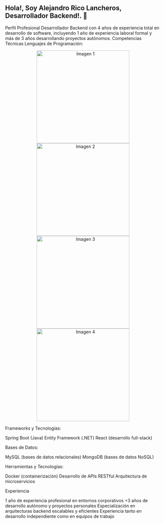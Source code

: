## Hola!, Soy Alejandro Rico Lancheros, Desarrollador Backend!. 🦜


Perfil Profesional
Desarrollador Backend con 4 años de experiencia total en desarrollo de software, incluyendo 1 año de experiencia laboral formal y más de 3 años desarrollando proyectos autónomos.
Competencias Técnicas
Lenguajes de Programación:

<p align="center">
  <img src="https://github.com/user-attachments/assets/16245994-fb0b-4a01-83ea-7f0937a2af43" alt="Imagen 1" width="300">
  <img src="https://github.com/user-attachments/assets/c2d1be60-7eb8-4a9b-b4fb-54bb9180d3eb" alt="Imagen 2" width="300">
  <img src="https://github.com/user-attachments/assets/6962b6ee-60b9-4795-9ae7-e0da2bb789b2" alt="Imagen 3" width="300">
  <img src="https://github.com/user-attachments/assets/a56240ba-d74e-4432-87c6-74bd2eafd095" alt="Imagen 4" width="300">
</p>




Frameworks y Tecnologías:

Spring Boot (Java)
Entity Framework (.NET)
React (desarrollo full-stack)

Bases de Datos:

MySQL (bases de datos relacionales)
MongoDB (bases de datos NoSQL)

Herramientas y Tecnologías:

Docker (containerización)
Desarrollo de APIs RESTful
Arquitectura de microservicios

Experiencia

1 año de experiencia profesional en entornos corporativos
+3 años de desarrollo autónomo y proyectos personales
Especialización en arquitecturas backend escalables y eficientes
Experiencia tanto en desarrollo independiente como en equipos de trabajo
